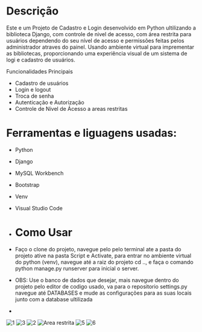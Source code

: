 # Descrição
Este e um Projeto de Cadastro e Login desenvolvido em Python ultilizando a biblioteca Django, com controle de nivel de acesso, com área restrita para usuários dependendo do seu nível de acesso e permissões feitas pelos administrador atraves do painel.
Usando ambiente virtual para imprementar as bibliotecas,  proporcionando uma experiência visual de um sistema de logi e cadastro de usuários.

Funcionalidades Principais
- Cadastro de usuários
- Login e logout
- Troca de senha
- Autenticação e Autorização
- Controle de Nivel de Ácesso a areas restritas

# Ferramentas e liguagens usadas:
- Python
- Django
- MySQL Workbench
- Bootstrap
- Venv
- Visual Studio Code

- # Como Usar
- Faço o clone do projeto, navegue pelo pelo terminal ate a pasta do projeto ative na pasta Script e Activate, para entrar no ambiente virtual do python (venv), navegue até a raiz do projeto cd .., e faça o comando python manage.py runserver para inicial o server.
- OBS: Use o banco de dados que desejar, mais navegue dentro do projeto pelo editor de codigo usado, va para o repositorio settings.py navegue até DATABASES e mude as configurações para as suas locais junto com a database ultilizada
- 
![1](https://github.com/felipereis068/Sistema_de_login_cadastro/assets/111073491/b319ebbc-c864-468c-99d2-e533edb99b4a)
![3](https://github.com/felipereis068/Sistema_de_login_cadastro/assets/111073491/8b1ed0aa-8608-42b2-8bfd-02128152f75f)
![2](https://github.com/felipereis068/Sistema_de_login_cadastro/assets/111073491/6bffa9f1-fb0d-48c7-b522-445bc873ca6e)
![Area restrita](https://github.com/felipereis068/Sistema_de_login_cadastro/assets/111073491/93b22294-37fa-4091-b760-e1b300270687)
![5](https://github.com/felipereis068/Sistema_de_login_cadastro/assets/111073491/cf1455c1-b8d1-4818-ab8c-9216e02dbb4d)
![6](https://github.com/felipereis068/Sistema_de_login_cadastro/assets/111073491/0405fa93-9955-4f20-821d-6826f7af6c32)
